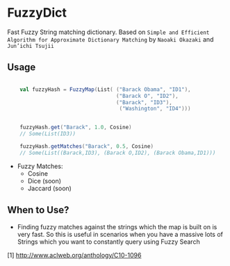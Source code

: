 # FuzzyDict

Fast Fuzzy String matching dictionary. Based on `Simple and Efficient Algorithm
for Approximate Dictionary Matching` by `Naoaki Okazaki` and `Jun’ichi Tsujii`

## Usage

```scala 

    val fuzzyHash = FuzzyMap(List( ("Barack Obama", "ID1"),
                                   ("Barack O", "ID2"),
                                   ("Barack", "ID3"),
                                    ("Washington", "ID4")))


    fuzzyHash.get("Barack", 1.0, Cosine)
    // Some(List(ID3))

    fuzzyHash.getMatches("Barack", 0.5, Cosine)
    // Some(List((Barack,ID3), (Barack O,ID2), (Barack Obama,ID1)))
```

 - Fuzzy Matches: 
    - Cosine
    - Dice (soon)
    - Jaccard (soon)


## When to Use?
 
 - Finding fuzzy matches against the strings which the map is built on is very fast. So this is useful in scenarios when you have a massive lots of Strings which you want to constantly query using Fuzzy Search



[1] http://www.aclweb.org/anthology/C10-1096

